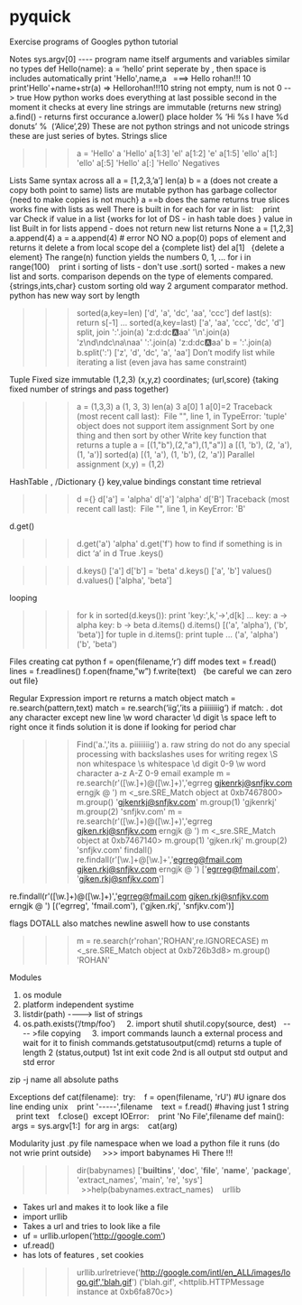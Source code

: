 pyquick
=======


Exercise programs of Googles python tutorial

Notes
sys.argv[0] ---- program name itself 
arguments and variables similar no types 
def Hello(name):
a = ‘hello’
print seperate by , then space is includes automatically
print 'Hello',name,a   ===> Hello rohan!!! 10
print'Hello'+name+str(a) ⇒ Hellorohan!!!10
string not empty, num is not 0 -- > true
How python works
does everything at last possible second
in the moment it checks at every line 
strings are immutable (returns new string)
a.find() - returns first occurance
a.lower() 
place holder %
‘Hi %s I have %d donuts’ %  (‘Alice’,29)
These are not python strings and not unicode strings these are just series of bytes.
Strings slice 
>>> a = 'Hello'
>>> a
'Hello'
>>> a[1:3]
'el'
>>> a[1:2]
'e'
>>> a[1:5]
'ello'
>>> a[1:]
'ello'
>>> a[:5]
'Hello'
>>> a[:]
'Hello'
Negatives

Lists
Same syntax across all 
a = [1,2,3,’a’]
len(a)
b = a (does not create a copy both point to same)
lists are mutable
python has garbage collector {need to make copies is not much}
a ==b does the same returns true
slices works fine with lists as well
There is built in for each
for var in list:
   print var
Check if value in a list {works for lot of DS - in hash table does }
value in list
Built in for lists
append - does not return new list returns None
a = [1,2,3]
a.append(4)
a = a.append(4) # error NO NO
a.pop(0) pops of element and returns it
delete a from local scope
del a {complete list}
del a[1]   {delete a element}
The range(n) function yields the numbers 0, 1, ... 
for i in range(100)    print i
sorting of lists - don't use .sort()
sorted - makes a new list and sorts.
comparison depends on the type of elements compared.{strings,ints,char}
custom sorting
old way 2 argument comparator method. python has new way
sort by length
>>> sorted(a,key=len)
['d', 'a', 'dc', 'aa', 'ccc']
>>> def last(s): return s[-1]
... 
>>> sorted(a,key=last)
['a', 'aa', 'ccc', 'dc', 'd']
split, join
>>> ':'.join(a)
'z:d:dc:a:aa'
>>> '\n'.join(a)
'z\nd\ndc\na\naa'
>>> ':'.join(a)
'z:d:dc:a:aa'
>>> b = ':'.join(a)
>>> b.split(':')
['z', 'd', 'dc', 'a', 'aa']
Don’t modify list while iterating a list (even java has same constraint)

Tuple
Fixed size 
immutable
(1,2,3)
(x,y,z) coordinates; (url,score) {taking fixed number of strings and pass together)
>>> a = (1,3,3)
>>> a
(1, 3, 3)
>>> len(a)
3
>>> a[0]
1
>>> a[0]=2
Traceback (most recent call last):
 File "<stdin>", line 1, in <module>
TypeError: 'tuple' object does not support item assignment
Sort by one thing and then sort by other 
Write key function that returns a tuple
>>> a = [(1,"b"),(2,"a"),(1,"a")]
>>> a
[(1, 'b'), (2, 'a'), (1, 'a')]
>>> sorted(a)
[(1, 'a'), (1, 'b'), (2, 'a')]
Parallel assignment 
>>> (x,y) = (1,2)

HashTable , /Dictionary
{}
key,value bindings
constant time retrieval 
>>> d ={}
>>> d['a'] = 'alpha'
>>> d['a']
'alpha'
>>> d['B']
Traceback (most recent call last):
 File "<stdin>", line 1, in <module>
KeyError: 'B'

d.get()
>>> d.get('a')
'alpha'
>>> d.get('f')
how to find if something is in dict
‘a’ in d
True
.keys()

>>> d.keys()
['a']
>>> d['b'] = 'beta'
>>> d.keys()
['a', 'b']
values()
>>> d.values()
['alpha', 'beta']

looping
>>> for k in sorted(d.keys()): print 'key:',k,'->',d[k]
... 
key: a -> alpha
key: b -> beta
d.items()
>>> d.items()
[('a', 'alpha'), ('b', 'beta')]
>>> for tuple in d.items(): print tuple
... 
('a', 'alpha')
('b', 'beta')

Files
creating cat python
f = open(filename,’r’)
diff modes
text = f.read()
lines = f.readlines()
f.open(fname,”w”)
f.write(text)   {be careful we can zero out file}

Regular Expression
import re
returns a match object
match = re.search(pattern,text)
match = re.search(‘iig’,’its a piiiiiiiig’)
if match:
. dot any character except new line
\w word character
\d digit
\s space
left to right once it finds solution it is done 
if looking for period char
>>> Find('a\.','its a. piiiiiiiig')
a.
raw string 
do not do any special processing with backslashes
uses for writing regex
\S non whitespace
\s whitespace
\d digit 0-9
\w word character a-z A-Z 0-9
email example
>>> m = re.search(r'([\w.]+)@([\w.]+)','egrreg gjkenrkj@snfjkv.com erngjk @ ')
>>> m
<_sre.SRE_Match object at 0xb7467800>
>>> m.group()
'gjkenrkj@snfjkv.com'
>>> m.group(1)
'gjkenrkj'
>>> m.group(2)
'snfjkv.com'
>>> m = re.search(r'([\w.]+)@([\w.]+)','egrreg gjken.rkj@snfjkv.com erngjk @ ')
>>> m
<_sre.SRE_Match object at 0xb7467140>
>>> m.group(1)
'gjken.rkj'
>>> m.group(2)
'snfjkv.com'
findall()
>>re.findall(r'[\w.]+@[\w.]+','egrreg@fmail.com gjken.rkj@snfjkv.com erngjk @ ')
['egrreg@fmail.com', 'gjken.rkj@snfjkv.com']

re.findall(r'([\w.]+)@([\w.]+)','egrreg@fmail.com gjken.rkj@snfjkv.com erngjk @ ')
[('egrreg', 'fmail.com'), ('gjken.rkj', 'snfjkv.com')]

flags
DOTALL also matches newline aswell 
how to use constants

>>> m = re.search(r'rohan','ROHAN',re.IGNORECASE)
>>> m
<_sre.SRE_Match object at 0xb726b3d8>
>>> m.group()
'ROHAN'

Modules

1. os module
1. platform independent systime 
2. listdir(path) ----> list of strings
3. os.path.exists(‘/tmp/foo’)
    2. import shutil
shutil.copy(source, dest)   ---- >file copying 
    3. import commands
launch a external process and wait for it to finish
commands.getstatusoutput(cmd)
returns a tuple of length 2 (status,output) 1st int exit code 2nd is all output std output and std error

zip -j name all absolute paths

Exceptions
def cat(filename):
 try:
   f = open(filename, 'rU') #U ignare dos line ending unix
   print '-----',filename
   text = f.read() #having just 1 string
   print text
   f.close()
 except IOError:
   print 'No File',filename 
def main():
 args = sys.argv[1:]
 for arg in args:
   cat(arg)

Modularity
just .py file namespace 
when we load a python file it runs (do not wrie print outside)
    >>> import babynames
Hi There !!!
>>> dir(babynames)
['__builtins__', '__doc__', '__file__', '__name__', '__package__', 'extract_names', 'main', 're', 'sys']
  >>help(babynames.extract_names)
  
urllib
- Takes url and makes it to look like a file
- import urllib
- Takes a url and tries to look like a file
- uf = urllib.urlopen(‘http://google.com’)
- uf.read()
- has lots of features , set cookies 
>>> urllib.urlretrieve('http://google.com/intl/en_ALL/images/logo.gif','blah.gif')
('blah.gif', <httplib.HTTPMessage instance at 0xb6fa870c>)











